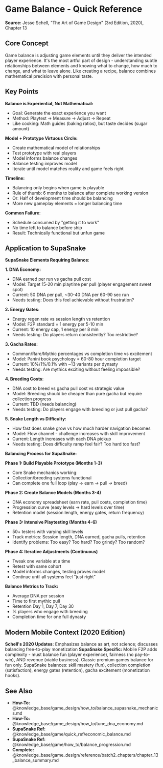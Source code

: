 # Game Balance - Quick Reference

**Source:** Jesse Schell, "The Art of Game Design" (3rd Edition, 2020), Chapter 13

## Core Concept

Game balance is adjusting game elements until they deliver the intended player experience. It's the most artful part of design - understanding subtle relationships between elements and knowing what to change, how much to change, and what to leave alone. Like creating a recipe, balance combines mathematical precision with personal taste.

## Key Points

**Balance is Experiential, Not Mathematical:**
- Goal: Generate the exact experience you want
- Method: Playtest → Measure → Adjust → Repeat
- Like cooking: Math guides (baking ratios), but taste decides (sugar amount)

**Model + Prototype Virtuous Circle:**
- Create mathematical model of relationships
- Test prototype with real players
- Model informs balance changes
- Balance testing improves model
- Iterate until model matches reality and game feels right

**Timeline:**
- Balancing only begins when game is playable
- Rule of thumb: 6 months to balance after complete working version
- Or: Half of development time should be balancing
- More new gameplay elements = longer balancing time

**Common Failure:**
- Schedule consumed by "getting it to work"
- No time left to balance before ship
- Result: Technically functional but unfun game

## Application to SupaSnake

**SupaSnake Elements Requiring Balance:**

**1. DNA Economy:**
- DNA earned per run vs gacha pull cost
- Model: Target 15-20 min playtime per pull (player engagement sweet spot)
- Current: 50 DNA per pull, ~30-40 DNA per 60-90 sec run
- Needs testing: Does this feel achievable without frustration?

**2. Energy Gates:**
- Energy regen rate vs session length vs retention
- Model: F2P standard = 1 energy per 5-10 min
- Current: 10 energy cap, 1 energy per 8 min
- Needs testing: Do players return consistently? Too restrictive?

**3. Gacha Rates:**
- Common/Rare/Mythic percentages vs completion time vs excitement
- Model: Panini book psychology = 60-80 hour completion target
- Current: 10%/1%/0.1% with ~13 variants per dynasty
- Needs testing: Are mythics exciting without feeling impossible?

**4. Breeding Costs:**
- DNA cost to breed vs gacha pull cost vs strategic value
- Model: Breeding should be cheaper than pure gacha but require collection progress
- Current: TBD (needs balancing)
- Needs testing: Do players engage with breeding or just pull gacha?

**5. Snake Length vs Difficulty:**
- How fast does snake grow vs how much harder navigation becomes
- Model: Flow channel - challenge increases with skill improvement
- Current: Length increases with each DNA pickup
- Needs testing: Does difficulty ramp feel fair? Too hard too fast?

**Balancing Process for SupaSnake:**

**Phase 1: Build Playable Prototype (Months 1-3)**
- Core Snake mechanics working
- Collection/breeding systems functional
- Can complete one full loop (play → earn → pull → breed)

**Phase 2: Create Balance Models (Months 3-4)**
- DNA economy spreadsheet (earn rate, pull costs, completion time)
- Progression curve (easy levels → hard levels over time)
- Retention model (session length, energy gates, return frequency)

**Phase 3: Intensive Playtesting (Months 4-6)**
- 50+ testers with varying skill levels
- Track metrics: Session length, DNA earned, gacha pulls, retention
- Identify problems: Too easy? Too hard? Too grindy? Too random?

**Phase 4: Iterative Adjustments (Continuous)**
- Tweak one variable at a time
- Retest with same cohort
- Model informs changes, testing proves model
- Continue until all systems feel "just right"

**Balance Metrics to Track:**
- Average DNA per session
- Time to first mythic pull
- Retention Day 1, Day 7, Day 30
- % players who engage with breeding
- Completion time for one full dynasty

## Modern Mobile Context (2020 Edition)

**Schell's 2020 Updates:** Emphasizes balance as art, not science; discusses balancing free-to-play monetization
**SupaSnake Specific:** Mobile F2P adds complexity - must balance fun (player experience), fairness (no pay-to-win), AND revenue (viable business). Classic premium games balance for fun only. SupaSnake balances: skill mastery (fun), collection completion (satisfaction), energy gates (retention), gacha excitement (monetization hooks).

## See Also

- **How-To:** @knowledge_base/game_design/how_to/balance_supasnake_mechanics.md
- **How-To:** @knowledge_base/game_design/how_to/tune_dna_economy.md
- **SupaSnake Ref:** @knowledge_base/game/quick_ref/economic_balance.md
- **SupaSnake Ref:** @knowledge_base/game/how_to/balance_progression.md
- **Complete:** @knowledge_base/game_design/reference/batch2_chapters/chapter_13_balance_summary.md
